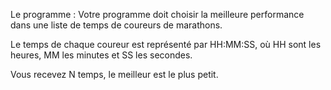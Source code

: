 Le programme :
Votre programme doit choisir la meilleure performance dans une liste de temps de coureurs de marathons.

Le temps de chaque coureur est représenté par HH:MM:SS, où HH sont les heures, MM les minutes et SS les secondes.

Vous recevez N temps, le meilleur est le plus petit.